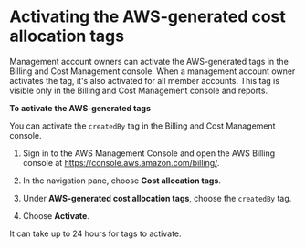 # Activating the AWS\-generated cost allocation tags<a name="activate-built-in-tags"></a>

Management account owners can activate the AWS\-generated tags in the Billing and Cost Management console\. When a management account owner activates the tag, it's also activated for all member accounts\. This tag is visible only in the Billing and Cost Management console and reports\.<a name="activate-built-in-tag"></a>

**To activate the AWS\-generated tags**

You can activate the `createdBy` tag in the Billing and Cost Management console\.

1. Sign in to the AWS Management Console and open the AWS Billing console at [https://console\.aws\.amazon\.com/billing/](https://console.aws.amazon.com/billing/)\.

1. In the navigation pane, choose **Cost allocation tags**\.

1. Under **AWS\-generated cost allocation tags**, choose the `createdBy` tag\.

1. Choose **Activate**\.

It can take up to 24 hours for tags to activate\.